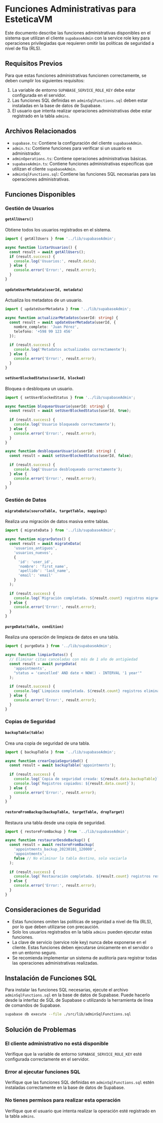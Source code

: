 # Funciones Administrativas para EsteticaVM

Este documento describe las funciones administrativas disponibles en el sistema que utilizan el cliente `supabaseAdmin` con la service role key para operaciones privilegiadas que requieren omitir las políticas de seguridad a nivel de fila (RLS).

## Requisitos Previos

Para que estas funciones administrativas funcionen correctamente, se deben cumplir los siguientes requisitos:

1. La variable de entorno `SUPABASE_SERVICE_ROLE_KEY` debe estar configurada en el servidor.
2. Las funciones SQL definidas en `adminSqlFunctions.sql` deben estar instaladas en la base de datos de Supabase.
3. El usuario que intenta realizar operaciones administrativas debe estar registrado en la tabla `admins`.

## Archivos Relacionados

- `supabase.ts`: Contiene la configuración del cliente `supabaseAdmin`.
- `admin.ts`: Contiene funciones para verificar si un usuario es administrador.
- `adminOperations.ts`: Contiene operaciones administrativas básicas.
- `supabaseAdmin.ts`: Contiene funciones administrativas específicas que utilizan el cliente `supabaseAdmin`.
- `adminSqlFunctions.sql`: Contiene las funciones SQL necesarias para las operaciones administrativas.

## Funciones Disponibles

### Gestión de Usuarios

#### `getAllUsers()`

Obtiene todos los usuarios registrados en el sistema.

```typescript
import { getAllUsers } from '../lib/supabaseAdmin';

async function listarUsuarios() {
  const result = await getAllUsers();
  if (result.success) {
    console.log('Usuarios:', result.data);
  } else {
    console.error('Error:', result.error);
  }
}
```

#### `updateUserMetadata(userId, metadata)`

Actualiza los metadatos de un usuario.

```typescript
import { updateUserMetadata } from '../lib/supabaseAdmin';

async function actualizarMetadatos(userId: string) {
  const result = await updateUserMetadata(userId, {
    nombre_completo: 'Juan Pérez',
    telefono: '+598 99 123 456'
  });
  
  if (result.success) {
    console.log('Metadatos actualizados correctamente');
  } else {
    console.error('Error:', result.error);
  }
}
```

#### `setUserBlockedStatus(userId, blocked)`

Bloquea o desbloquea un usuario.

```typescript
import { setUserBlockedStatus } from '../lib/supabaseAdmin';

async function bloquearUsuario(userId: string) {
  const result = await setUserBlockedStatus(userId, true);
  
  if (result.success) {
    console.log('Usuario bloqueado correctamente');
  } else {
    console.error('Error:', result.error);
  }
}

async function desbloquearUsuario(userId: string) {
  const result = await setUserBlockedStatus(userId, false);
  
  if (result.success) {
    console.log('Usuario desbloqueado correctamente');
  } else {
    console.error('Error:', result.error);
  }
}
```

### Gestión de Datos

#### `migrateData(sourceTable, targetTable, mappings)`

Realiza una migración de datos masiva entre tablas.

```typescript
import { migrateData } from '../lib/supabaseAdmin';

async function migrarDatos() {
  const result = await migrateData(
    'usuarios_antiguos',
    'usuarios_nuevos',
    {
      'id': 'user_id',
      'nombre': 'first_name',
      'apellido': 'last_name',
      'email': 'email'
    }
  );
  
  if (result.success) {
    console.log(`Migración completada. ${result.count} registros migrados.`);
  } else {
    console.error('Error:', result.error);
  }
}
```

#### `purgeData(table, condition)`

Realiza una operación de limpieza de datos en una tabla.

```typescript
import { purgeData } from '../lib/supabaseAdmin';

async function limpiarDatos() {
  // Eliminar citas canceladas con más de 1 año de antigüedad
  const result = await purgeData(
    'appointments',
    "status = 'cancelled' AND date < NOW() - INTERVAL '1 year'"
  );
  
  if (result.success) {
    console.log(`Limpieza completada. ${result.count} registros eliminados.`);
  } else {
    console.error('Error:', result.error);
  }
}
```

### Copias de Seguridad

#### `backupTable(table)`

Crea una copia de seguridad de una tabla.

```typescript
import { backupTable } from '../lib/supabaseAdmin';

async function crearCopiaSeguridad() {
  const result = await backupTable('appointments');
  
  if (result.success) {
    console.log(`Copia de seguridad creada: ${result.data.backupTable}`);
    console.log(`Registros copiados: ${result.data.count}`);
  } else {
    console.error('Error:', result.error);
  }
}
```

#### `restoreFromBackup(backupTable, targetTable, dropTarget)`

Restaura una tabla desde una copia de seguridad.

```typescript
import { restoreFromBackup } from '../lib/supabaseAdmin';

async function restaurarDesdeBackup() {
  const result = await restoreFromBackup(
    'appointments_backup_20230101_120000',
    'appointments',
    false // No eliminar la tabla destino, solo vaciarla
  );
  
  if (result.success) {
    console.log(`Restauración completada. ${result.count} registros restaurados.`);
  } else {
    console.error('Error:', result.error);
  }
}
```

## Consideraciones de Seguridad

- Estas funciones omiten las políticas de seguridad a nivel de fila (RLS), por lo que deben utilizarse con precaución.
- Solo los usuarios registrados en la tabla `admins` pueden ejecutar estas funciones.
- La clave de servicio (service role key) nunca debe exponerse en el cliente. Estas funciones deben ejecutarse únicamente en el servidor o en un entorno seguro.
- Se recomienda implementar un sistema de auditoría para registrar todas las operaciones administrativas realizadas.

## Instalación de Funciones SQL

Para instalar las funciones SQL necesarias, ejecute el archivo `adminSqlFunctions.sql` en la base de datos de Supabase. Puede hacerlo desde la interfaz de SQL de Supabase o utilizando la herramienta de línea de comandos de Supabase.

```bash
supabase db execute --file ./src/lib/adminSqlFunctions.sql
```

## Solución de Problemas

### El cliente administrativo no está disponible

Verifique que la variable de entorno `SUPABASE_SERVICE_ROLE_KEY` esté configurada correctamente en el servidor.

### Error al ejecutar funciones SQL

Verifique que las funciones SQL definidas en `adminSqlFunctions.sql` estén instaladas correctamente en la base de datos de Supabase.

### No tienes permisos para realizar esta operación

Verifique que el usuario que intenta realizar la operación esté registrado en la tabla `admins`.